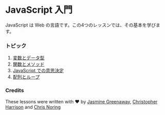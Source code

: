 # JavaScript 入門

JavaScript は Web の言語です。この4つのレッスンでは、その基本を学びます。

### トピック

1. [変数とデータ型](1-data-types/README.md)
2. [関数とメソッド](2-functions-methods/README.md)
3. [JavaScript での意思決定](3-making-decisions/README.md)
4. [配列とループ](4-arrays-loops/README.md)

### Credits

These lessons were written with ♥️ by [Jasmine Greenaway](https://twitter.com/paladique), [Christopher Harrison](https://twitter.com/geektrainer) and [Chris Noring](https://twitter.com/chris_noring)